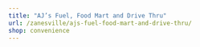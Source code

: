 ```yaml
---
title: "AJ’s Fuel, Food Mart and Drive Thru"
url: /zanesville/ajs-fuel-food-mart-and-drive-thru/
shop: convenience
---
```

